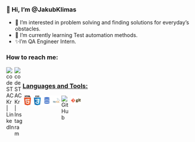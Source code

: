 ### 👋 Hi, I’m @JakubKlimas
- 👀 I’m interested in problem solving and finding solutions for everyday’s obstacles.
- 🌱 I’m currently learning Test automation methods.
- ✨I’m QA Engineer Intern.

### How to reach me:
[<img align="left" alt="codeSTACKr | LinkedIn" width="22px" src="https://cdn-icons-png.flaticon.com/512/174/174857.png" />][linkedin]
<a href="mailto:jakub.wincent.klimas@gmail.com"><img align="left" alt="codeSTACKr | Instagram" width="22px" src="https://upload.wikimedia.org/wikipedia/commons/4/4e/Gmail_Icon.png" />
 <br /> 
### Languages and Tools:
<img align="left" alt="HTML5" width="26px" src="https://raw.githubusercontent.com/github/explore/80688e429a7d4ef2fca1e82350fe8e3517d3494d/topics/html/html.png" />
<img align="left" alt="CSS3" width="26px" src="https://raw.githubusercontent.com/github/explore/80688e429a7d4ef2fca1e82350fe8e3517d3494d/topics/css/css.png" />
<img align="left" alt="SQL" width="26px" src="https://raw.githubusercontent.com/github/explore/80688e429a7d4ef2fca1e82350fe8e3517d3494d/topics/sql/sql.png" /> 
<img align="left" alt="MySQL" width="26px" src="https://raw.githubusercontent.com/github/explore/80688e429a7d4ef2fca1e82350fe8e3517d3494d/topics/mysql/mysql.png" />
<img align="left" alt="GitHub" width="26px" src="https://icons-for-free.com/iconfiles/png/512/code+collaboration+github+network+round+social+icon-1320086084536018107.png" />
<img align="left" alt="Git" width="26px" src="https://raw.githubusercontent.com/github/explore/80688e429a7d4ef2fca1e82350fe8e3517d3494d/topics/git/git.png" />
<img align="left" alt="uTest" width="26px" height='26px src="https://seeklogo.com/images/U/utest-logo-25A12C4C0A-seeklogo.com.gif" />
 <br />
  
 ### Stats: 
![Jakub Klimas GitHub stats](https://github-readme-stats.vercel.app/api?username=JakubKlimas&hide=contribs,prs,issues?username=JakubKlimas&show_icons=true&theme=algolia)
 
[linkedin]: https://www.linkedin.com/in/jakub-klimas-637856203/
